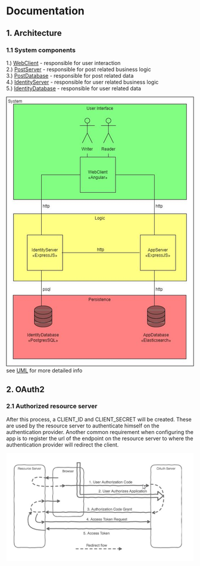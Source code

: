 # Documentation

## 1. Architecture

### 1.1 System components
1.) [WebClient](../src/client/web/angular/README.md) - responsible for user interaction  
2.) [PostServer](../src/server/post/expressjs/README.md) - responsible for post related business logic  
3.) [PostDatabase](../src/db/post/elasticsearch/README.md) - responsible for post related data  
4.) [IdentityServer](../src/server/identity/expressjs/README.md) - responsible for user related business logic  
5.) [IdentityDatabase](../src/db/identity/postgres/README.md) - responsible for user related data

![Image](./system-components.jpg)  
see [UML](./system-components.uxf) for more detailed info

## 2. OAuth2

### 2.1 Authorized resource server
After this process, a CLIENT_ID and CLIENT_SECRET will be created. These are used by the resource server to authenticate himself on the authentication provider. Another common requirement when configuring the app is to register the url of the endpoint on the resource server to where the authentication provider will redirect the client.

![Image](./oauth-flow.jpg)

